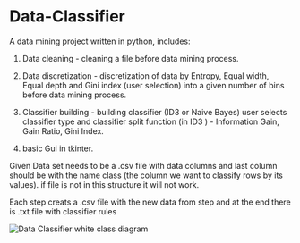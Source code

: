 # Data-Classifier
A data mining project written in python, includes:

1. Data cleaning - cleaning a file before data mining process.

2. Data discretization - discretization of data by Entropy, Equal width, Equal depth and Gini index (user selection) into a given number of  bins  before data mining process.

3. Classifier building - building classifier (ID3 or Naive Bayes) user selects classifier type and classifier split function (in ID3 ) - Information Gain, Gain Ratio, Gini Index.

4. basic Gui in tkinter.


Given Data set needs to be a .csv file with data columns and last column should be with the name class (the column we want to classify rows by its values).
if file is not in this structure it will not work.

Each step creats a .csv file with the new data from step and at the end there is .txt file with classifier rules


![Data Classifier white class diagram](https://user-images.githubusercontent.com/44137602/61594052-e0e2bc80-abef-11e9-8ce4-373c572ff2d3.jpg)
